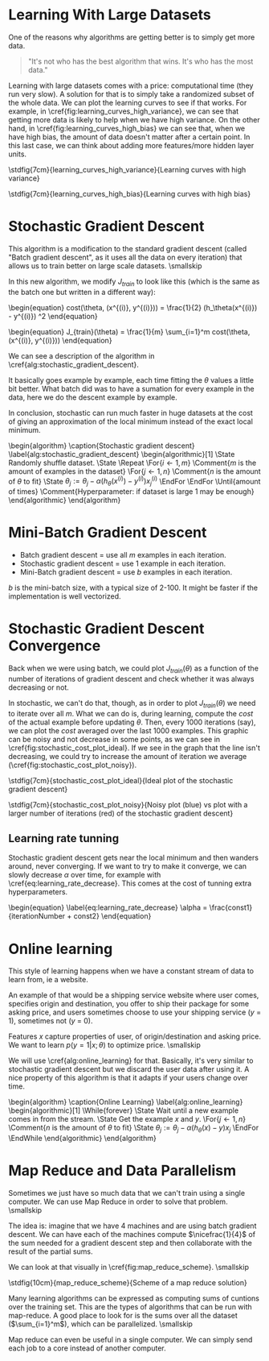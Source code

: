 # Learning With Large Datasets #
One of the reasons why algorithms are getting better is to simply get more data.

> "It's not who has the best algorithm that wins. It's who has the most data."

Learning with large datasets comes with a price: computational time (they run very slow). A solution for that is to simply take a randomized subset of the whole data. We can plot the learning curves to see if that works. For example, in \cref{fig:learning_curves_high_variance}, we can see that getting more data is likely to help when we have high variance. On the other hand, in  \cref{fig:learning_curves_high_bias} we can see that, when we have high bias, the amount of data doesn't matter after a certain point. In this last case, we can think about adding more features/more hidden layer units. 

\stdfig{7cm}{learning_curves_high_variance}{Learning curves with high variance}

\stdfig{7cm}{learning_curves_high_bias}{Learning curves with high bias}

# Stochastic Gradient Descent #
This algorithm is a modification to the standard gradient descent (called  "Batch gradient descent", as it uses all the data on every iteration) that allows us to train better on large scale datasets. \smallskip

In this new algorithm, we modify $J_{train}$ to look like this (which is the same as the batch one but written in a different way):

\begin{equation}
cost(\theta, (x^{(i)}, y^{(i)})) = \frac{1}{2} (h_\theta(x^{(i)}) - y^{(i)}) ^2
\end{equation}

\begin{equation}
J_{train}(\theta) = \frac{1}{m} \sum_{i=1}^m cost(\theta,(x^{(i)}, y^{(i)})) 
\end{equation}

We can see a description of the algorithm in \cref{alg:stochastic_gradient_descent}.

It basically goes example by example, each time fitting the $\theta$ values a little bit better. What batch did was to have a sumation for every example in the data, here we do the descent example by example.

In conclusion, stochastic can run much faster in huge datasets at the cost of giving an approximation of the local minimum instead of the exact local minimum.

\begin{algorithm}
    \caption{Stochastic gradient descent}
    \label{alg:stochastic_gradient_descent}
\begin{algorithmic}[1]
\State Randomly shuffle dataset.
\State \Repeat
    \For{$i\gets 1, m$}  \Comment{$m$ is the amount of examples in the dataset}
        \For{$j\gets 1, n$}  \Comment{$n$ is the amount of $\theta$ to fit}
            \State $\theta_j := \theta_j - \alpha (h_\theta(x^{(i)}) - y^{(i)}) x_j^{(i)}$
        \EndFor
    \EndFor
\Until{amount of times}  \Comment{Hyperparameter: if dataset is large 1 may be enough}
\end{algorithmic}
\end{algorithm}


# Mini-Batch Gradient Descent #

* Batch gradient descent = use all $m$ examples in each iteration.
* Stochastic gradient descent = use 1 example in each iteration.
* Mini-Batch gradient descent = use $b$ examples in each iteration.

$b$ is the mini-batch size, with a typical size of 2-100. It might be faster if the implementation is well vectorized.

# Stochastic Gradient Descent Convergence #

Back when we were using batch, we could plot $J_{train}(\theta)$ as a function of the number of iterations of gradient descent and check whether it was always decreasing or not.

In stochastic, we can't do that, though, as in order to plot $J_{train}(\theta)$ we need to iterate over all $m$. What we can do is, during learning, compute the $cost$ of the actual example before updating $\theta$. Then, every 1000 iterations (say), we can plot the $cost$ averaged over the last 1000 examples. This graphic can be noisy and not decrease in some points, as we can see in \cref{fig:stochastic_cost_plot_ideal}. If we see in the graph that the line isn't decreasing, we could try to increase the amount of iteration we average (\cref{fig:stochastic_cost_plot_noisy}).

\stdfig{7cm}{stochastic_cost_plot_ideal}{Ideal plot of the stochastic gradient descent}

\stdfig{7cm}{stochastic_cost_plot_noisy}{Noisy plot (blue) vs plot with a larger number of iterations (red) of the stochastic gradient descent}

## Learning rate tunning ##
Stochastic gradient descent gets near the local minimum and then wanders around, never converging. If we want to try to make it converge, we can slowly decrease $\alpha$ over time, for example with \cref{eq:learning_rate_decrease}. This comes at the cost of tunning extra hyperparameters.

\begin{equation} \label{eq:learning_rate_decrease}
\alpha = \frac{const1}{iterationNumber + const2}
\end{equation}

# Online learning #
This style of learning happens when we have a constant stream of data to learn from, ie a website.

An example of that would be a shipping service website where user comes, specifies origin and destination, you offer to ship their package for some asking price, and users sometimes choose to use your shipping service ($y$ = 1), sometimes not ($y$ = 0).

Features $x$ capture properties of user, of origin/destination and asking price. We want to learn $p(y=1|x;\theta)$ to optimize price. \smallskip

We will use \cref{alg:online_learning} for that. Basically, it's very similar to stochastic gradient descent but we discard the user data after using it. A nice property of this algorithm is that it adapts if your users change over time.

\begin{algorithm}
    \caption{Online Learning}
    \label{alg:online_learning}
\begin{algorithmic}[1]
\While{forever}
    \State Wait until a new example comes in from the stream.
    \State Get the example $x$ and $y$.
    \For{$j\gets 1, n$}  \Comment{$n$ is the amount of $\theta$ to fit}
        \State $\theta_j := \theta_j - \alpha (h_\theta(x) - y) x_j$
    \EndFor
\EndWhile
\end{algorithmic}
\end{algorithm}

# Map Reduce and Data Parallelism #
Sometimes we just have so much data that we can't train using a single computer. We can use Map Reduce in order to solve that problem. \smallskip

The idea is: imagine that we have 4 machines and are using batch gradient descent. We can have each of the machines compute $\nicefrac{1}{4}$ of the sum needed for a gradient descent step and then collaborate with the result of the partial sums.

We can look at that visually in \cref{fig:map_reduce_scheme}. \smallskip

\stdfig{10cm}{map_reduce_scheme}{Scheme of a map reduce solution}

Many learning algorithms can be expressed as computing sums of cuntions over the training set. This are the types of algorithms that can be run with map-reduce. A good place to look for is the sums over all the dataset ($\sum_{i=1}^m$), which can be parallelized. \smallskip

Map reduce can even be useful in a single computer. We can simply send each job to a core instead of another computer.


